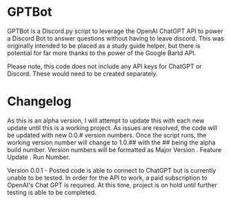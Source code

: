 # GPTBot
GPTBot is a Discord.py script to leverage the OpenAI ChatGPT API to power a Discord Bot to answer questions without having to leave discord. This was originally intended to be placed as a study guide helper, but there is potential for far more thanks to the power of the Google Bartd API.

Please note, this code does not include any API keys for ChatGPT or Discord. These would need to be created separately.

# Changelog
As this is an alpha version, I will attempt to update this with each new update until this is a working project. As issues are resolved, the code will be updated with new 0.0.# version numbers. Once the script runs, the working version number will change to 1.0.## with the ## being the alpha build number. Version numbers will be formatted as Major Version . Feature Update . Run Number.

Version 0.0.1 - Posted code is able to connect to ChatGPT but is currently unable to be tested. In order for the API to work, a paid subscription to OpenAI's Chat GPT is required. At this time, project is on hold until further testing is able to be completed. 
